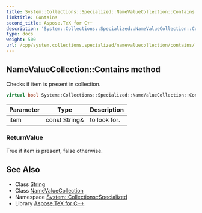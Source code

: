 ```yaml
---
title: System::Collections::Specialized::NameValueCollection::Contains method
linktitle: Contains
second_title: Aspose.TeX for C++
description: 'System::Collections::Specialized::NameValueCollection::Contains method. Checks if item is present in collection in C++.'
type: docs
weight: 500
url: /cpp/system.collections.specialized/namevaluecollection/contains/
---
```

## NameValueCollection::Contains method


Checks if item is present in collection.

```cpp
virtual bool System::Collections::Specialized::NameValueCollection::Contains(const String &item) const override
```


| Parameter | Type | Description |
| --- | --- | --- |
| item | const String\& | to look for. |

### ReturnValue

True if item is present, false otherwise.

## See Also

* Class [String](../../../system/string/)
* Class [NameValueCollection](../)
* Namespace [System::Collections::Specialized](../../)
* Library [Aspose.TeX for C++](../../../)
